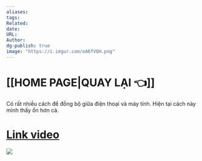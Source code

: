 ```yaml
---
aliases: 
tags: 
Related: 
date: 
URL: 
Author: 
dg-publish: true
image: "https://i.imgur.com/eA6fVQH.png"
---
```


# [[HOME PAGE|QUAY LẠI 👈]] 

Có rất nhiều cách để đồng bộ giữa điện thoại và máy tính.
Hiện tại cách này mình thấy ổn hơn cả.
# [Link video](https://www.facebook.com/groups/219067851029823/posts/335612706042003/)


![](https://i.imgur.com/S19l7w9.png)


